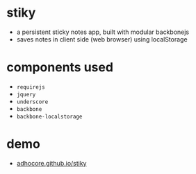 # stiky

- a persistent sticky notes app, built with modular backbonejs
- saves notes in client side (web browser) using localStorage


# components used

- `requirejs`
- `jquery`
- `underscore`
- `backbone`
- `backbone-localstorage`


# demo

- [adhocore.github.io/stiky](https://adhocore.github.io/stiky/)
